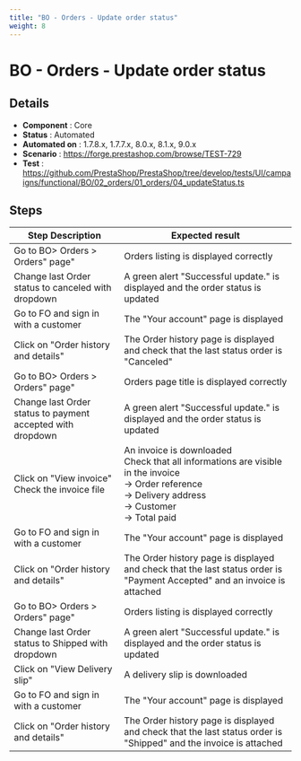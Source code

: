 ```yaml
---
title: "BO - Orders - Update order status"
weight: 8
---
```


# BO - Orders - Update order status
## Details
* **Component** : Core
* **Status** : Automated
* **Automated on** : 1.7.8.x, 1.7.7.x, 8.0.x, 8.1.x, 9.0.x
* **Scenario** : https://forge.prestashop.com/browse/TEST-729
* **Test** : https://github.com/PrestaShop/PrestaShop/tree/develop/tests/UI/campaigns/functional/BO/02_orders/01_orders/04_updateStatus.ts

## Steps
| Step Description | Expected result |
| ----- | ----- |
| Go to BO> Orders > Orders" page" | Orders listing is displayed correctly |
| Change last Order status to canceled with dropdown | A green alert "Successful update." is displayed and the order status is updated |
| Go to FO and sign in with a customer | The "Your account" page is displayed |
| Click on "Order history and details" | The Order history page is displayed and check that the last status order is "Canceled" |
| Go to BO> Orders > Orders" page" | Orders page title is displayed correctly |
| Change last Order status to payment accepted with dropdown | A green alert "Successful update." is displayed and the order status is updated |
| Click on "View invoice"<br>Check the invoice file | An invoice is downloaded<br>Check that all informations are visible in the invoice<br>-> Order reference<br>-> Delivery address<br>-> Customer<br>-> Total paid |
| Go to FO and sign in with a customer | The "Your account" page is displayed |
| Click on "Order history and details" | The Order history page is displayed and check that the last status order is "Payment Accepted" and an invoice is attached |
| Go to BO> Orders > Orders" page" | Orders listing is displayed correctly |
| Change last Order status to Shipped with dropdown | A green alert "Successful update." is displayed and the order status is updated |
| Click on "View Delivery slip" | A delivery slip is downloaded |
| Go to FO and sign in with a customer | The "Your account" page is displayed |
| Click on "Order history and details" | The Order history page is displayed and check that the last status order is "Shipped" and the invoice is attached |
